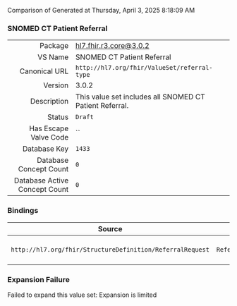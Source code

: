 Comparison of 
Generated at Thursday, April 3, 2025 8:18:09 AM

### SNOMED CT Patient Referral

|      |     |
| ---: | --- |
| Package | hl7.fhir.r3.core@3.0.2 |
| VS Name | SNOMED CT Patient Referral |
| Canonical URL | `http://hl7.org/fhir/ValueSet/referral-type` |
| Version | 3.0.2 |
| Description | This value set includes all SNOMED CT Patient Referral. |
| Status | `Draft` |
| Has Escape Valve Code | `` |
| Database Key | `1433` |
| Database Concept Count | `0` |
| Database Active Concept Count | `0` |
### Bindings

| Source | Element | Binding | Strength | Element Short |
| ------ | ------- | ------- | -------- | ------------- |
| `http://hl7.org/fhir/StructureDefinition/ReferralRequest` | `ReferralRequest.type` | `http://hl7.org/fhir/ValueSet/referral-type` | `Example` | Referral/Transition of care request type |

### Expansion Failure

Failed to expand this value set: Expansion is limited

